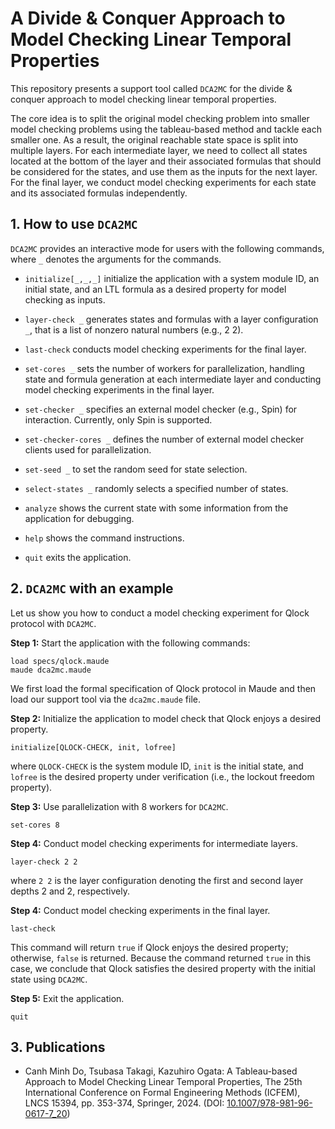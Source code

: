 # A Divide & Conquer Approach to Model Checking Linear Temporal Properties
This repository presents a support tool called `DCA2MC` for the divide & conquer approach to model checking linear temporal properties.

The core idea is to split the original model checking problem into smaller model checking problems using the tableau-based method and tackle each smaller one. As a result, the original reachable state space is split into multiple layers. For each intermediate layer, we need to collect all states located at the bottom of the layer and their associated formulas that should be considered for the states, and use them as the inputs for the next layer. For the final layer, we conduct model checking experiments for each state and its associated formulas independently.

## 1. How to use `DCA2MC`
`DCA2MC` provides an interactive mode for users with the following commands, where `_` denotes the arguments for the commands.

- `initialize[_,_,_]` initialize the application with a system module ID, an initial state, and an LTL formula as a desired property for model checking as inputs.

- `layer-check _` generates states and formulas with a layer configuration `_`, that is a list of nonzero natural numbers (e.g., 2 2).

- `last-check` conducts model checking experiments for the final layer.

- `set-cores _` sets the number of workers for parallelization, handling state and formula generation at each intermediate layer and conducting model checking experiments in the final layer.

- `set-checker _` specifies an external model checker (e.g., Spin) for interaction. Currently, only Spin is supported.

- `set-checker-cores _` defines the number of external model checker clients used for parallelization.

- `set-seed _` to set the random seed for state selection.

- `select-states _` randomly selects a specified number of states.

<!-- 
- `check _` sequentially performs the `layerCheck _` and `lastCheck` commands. 
-->

- `analyze` shows the current state with some information from the application for debugging.

- `help` shows the command instructions.

- `quit` exits the application.

## 2. `DCA2MC` with an example

Let us show you how to conduct a model checking experiment for Qlock protocol with `DCA2MC`.

**Step 1:** Start the application with the following commands:

```
load specs/qlock.maude
maude dca2mc.maude
```
We first load the formal specification of Qlock protocol in Maude and then load our support tool via the `dca2mc.maude` file.

**Step 2:** Initialize the application to model check that Qlock enjoys a desired property.

```
initialize[QLOCK-CHECK, init, lofree]
```

where `QLOCK-CHECK` is the system module ID, `init` is the initial state, and `lofree` is the desired property under verification (i.e., the lockout freedom property).

**Step 3:** Use parallelization with 8 workers for `DCA2MC`.

```
set-cores 8
```

**Step 4:** Conduct model checking experiments for intermediate layers.

```
layer-check 2 2
```

where `2 2` is the layer configuration denoting the first and second layer depths 2 and 2, respectively.

**Step 4:** Conduct model checking experiments in the final layer.

```
last-check
```
This command will return `true` if Qlock enjoys the desired property; otherwise, `false` is returned. Because the command returned `true` in this case, we conclude that Qlock satisfies the desired property with the initial state using `DCA2MC`.

**Step 5:** Exit the application.

```
quit
```

## 3. Publications

- Canh Minh Do, Tsubasa Takagi, Kazuhiro Ogata: A Tableau-based Approach to Model Checking Linear Temporal Properties, The 25th International Conference on Formal Engineering Methods (ICFEM), LNCS 15394, pp. 353-374, Springer, 2024. (DOI: [10.1007/978-981-96-0617-7_20](https://doi.org/10.1007/978-981-96-0617-7_20))